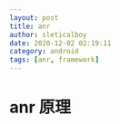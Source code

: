 ```yaml
---
layout: post
title: anr
author: sleticalboy
date: 2020-12-02 02:19:11
category: android
tags: [anr, framework]
---
```


# anr 原理
